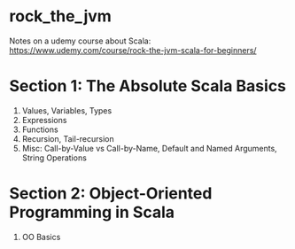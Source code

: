 # rock_the_jvm
Notes on a udemy course about Scala:
https://www.udemy.com/course/rock-the-jvm-scala-for-beginners/

# Section 1: The Absolute Scala Basics
1. Values, Variables, Types
2. Expressions
3. Functions
4. Recursion, Tail-recursion
5. Misc: Call-by-Value vs Call-by-Name, Default and Named Arguments, String Operations

# Section 2: Object-Oriented Programming in Scala
1. OO Basics
